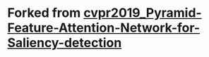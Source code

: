 # Forked from [cvpr2019_Pyramid-Feature-Attention-Network-for-Saliency-detection](https://github.com/CaitinZhao/cvpr2019_Pyramid-Feature-Attention-Network-for-Saliency-detection)
